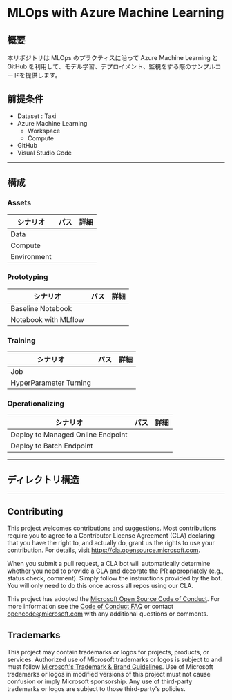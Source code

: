 # MLOps with Azure Machine Learning
## 概要
本リポジトリは MLOps のプラクティスに沿って Azure Machine Learning と GitHub を利用して、モデル学習、デプロイメント、監視をする際のサンプルコードを提供します。

## 前提条件
- Dataset : Taxi
- Azure Machine Learning
    - Workspace
    - Compute
- GitHub
- Visual Studio Code
---

## 構成
### Assets

|シナリオ              |パス      |詳細        |
|--------------------|---------|-----------|
|Data                |         |           |
|Compute             |         |           |
|Environment         |         |           |

### Prototyping


|シナリオ              |パス      |詳細        |
|--------------------|---------|-----------|
|Baseline Notebook   |         |           |
|Notebook with MLflow|         |           |


### Training

|シナリオ                |パス      |詳細        |
|----------------------|---------|-----------|
|Job                   |         |           |
|HyperParameter Turning|         |           |

### Operationalizing

|シナリオ                           |パス      |詳細        |
|---------------------------------|---------|-----------|
|Deploy to Managed Online Endpoint|         |           |
|Deploy to Batch Endpoint         |         |           |


---
## ディレクトリ構造


---

## Contributing

This project welcomes contributions and suggestions.  Most contributions require you to agree to a
Contributor License Agreement (CLA) declaring that you have the right to, and actually do, grant us
the rights to use your contribution. For details, visit https://cla.opensource.microsoft.com.

When you submit a pull request, a CLA bot will automatically determine whether you need to provide
a CLA and decorate the PR appropriately (e.g., status check, comment). Simply follow the instructions
provided by the bot. You will only need to do this once across all repos using our CLA.

This project has adopted the [Microsoft Open Source Code of Conduct](https://opensource.microsoft.com/codeofconduct/).
For more information see the [Code of Conduct FAQ](https://opensource.microsoft.com/codeofconduct/faq/) or
contact [opencode@microsoft.com](mailto:opencode@microsoft.com) with any additional questions or comments.

## Trademarks

This project may contain trademarks or logos for projects, products, or services. Authorized use of Microsoft 
trademarks or logos is subject to and must follow 
[Microsoft's Trademark & Brand Guidelines](https://www.microsoft.com/en-us/legal/intellectualproperty/trademarks/usage/general).
Use of Microsoft trademarks or logos in modified versions of this project must not cause confusion or imply Microsoft sponsorship.
Any use of third-party trademarks or logos are subject to those third-party's policies.
